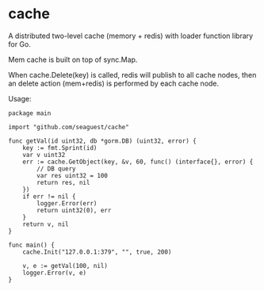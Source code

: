 # cache
A distributed two-level cache (memory + redis) with loader function library for Go.

Mem cache is built on top of sync.Map.

When cache.Delete(key) is called, redis will publish to all cache nodes, then an delete 
 action (mem+redis) is performed by each cache node.

Usage:


``` 
package main

import "github.com/seaguest/cache"

func getVal(id uint32, db *gorm.DB) (uint32, error) {
	key := fmt.Sprint(id)
	var v uint32
	err := cache.GetObject(key, &v, 60, func() (interface{}, error) {
		// DB query
		var res uint32 = 100
		return res, nil
	})
	if err != nil {
		logger.Error(err)
		return uint32(0), err
	}
	return v, nil
}

func main() {
	cache.Init("127.0.0.1:379", "", true, 200)

	v, e := getVal(100, nil)
	logger.Error(v, e)
}

```
